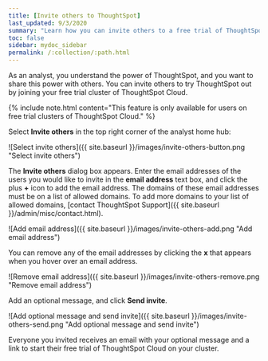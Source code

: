 ```yaml
---
title: [Invite others to ThoughtSpot]
last_updated: 9/3/2020
summary: "Learn how you can invite others to a free trial of ThoughtSpot Cloud."
toc: false
sidebar: mydoc_sidebar
permalink: /:collection/:path.html
---
```

As an analyst, you understand the power of ThoughtSpot, and you want to share this power with others. You can invite others to try ThoughtSpot out by joining your free trial cluster of ThoughtSpot Cloud.

{% include note.html content="This feature is only available for users on free trial clusters of ThoughtSpot Cloud." %}

Select **Invite others** in the top right corner of the analyst home hub:

![Select invite others]({{ site.baseurl }}/images/invite-others-button.png "Select invite others")

The **Invite others** dialog box appears. Enter the email addresses of the users you would like to invite in the **email address** text box, and click the plus **+** icon to add the email address. The domains of these email addresses must be on a list of allowed domains. To add more domains to your list of allowed domains, [contact ThoughtSpot Support]({{ site.baseurl }}/admin/misc/contact.html).

![Add email address]({{ site.baseurl }}/images/invite-others-add.png "Add email address")

You can remove any of the email addresses by clicking the **x** that appears when you hover over an email address.

![Remove email address]({{ site.baseurl }}/images/invite-others-remove.png "Remove email address")

Add an optional message, and click **Send invite**.

![Add optional message and send invite]({{ site.baseurl }}/images/invite-others-send.png "Add optional message and send invite")

Everyone you invited receives an email with your optional message and a link to start their free trial of ThoughtSpot Cloud on your cluster.

